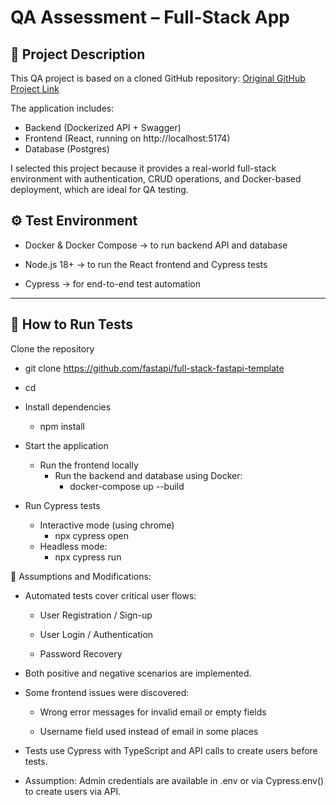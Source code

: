 # QA Assessment – Full-Stack App

## 📌 Project Description
This QA project is based on a cloned GitHub repository:
[Original GitHub Project Link](https://github.com/fastapi/full-stack-fastapi-template)

The application includes:
- Backend (Dockerized API + Swagger)
- Frontend (React, running on http://localhost:5174)
- Database (Postgres)

I selected this project because it provides a real-world full-stack environment
with authentication, CRUD operations, and Docker-based deployment, which are ideal
for QA testing.

## ⚙️ Test Environment

- Docker & Docker Compose → to run backend API and database

- Node.js 18+ → to run the React frontend and Cypress tests

- Cypress → for end-to-end test automation

---

## 🚀 How to Run Tests
Clone the repository
- git clone https://github.com/fastapi/full-stack-fastapi-template
- cd <your-repo-folder>

- Install dependencies 
  - npm install
- Start the application 
  - Run the frontend locally 
    - Run the backend and database using Docker: 
      - docker-compose up --build
- Run Cypress tests 
  - Interactive mode (using chrome)
    - npx cypress open
  - Headless mode:
    - npx cypress run


📌 Assumptions and Modifications:

- Automated tests cover critical user flows:

    - User Registration / Sign-up
    
    - User Login / Authentication
    
    - Password Recovery

- Both positive and negative scenarios are implemented.

- Some frontend issues were discovered:

    - Wrong error messages for invalid email or empty fields
    
    - Username field used instead of email in some places

- Tests use Cypress with TypeScript and API calls to create users before tests.

- Assumption: Admin credentials are available in .env or via Cypress.env() to create users via API.